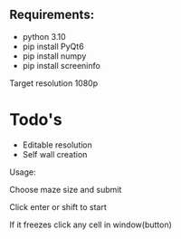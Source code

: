 <h2>Requirements:</h2>
<ul>
  <li>python 3.10</li>
  <li>pip install PyQt6</li>
  <li>pip install numpy</li>
  <li>pip install screeninfo</li>
</ul>
<p>Target resolution 1080p</p>
<h1>Todo's</h1>
<ul>
  <li>Editable resolution</li>
  <li>Self wall creation</li>
</ul>
<p>Usage:</p>
<p>Choose maze size and submit</p>
<p>Click enter or shift to start</p>
<p>If it freezes click any cell in window(button)</p>
